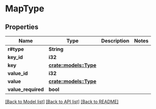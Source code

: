 # MapType

## Properties

Name | Type | Description | Notes
------------ | ------------- | ------------- | -------------
**r#type** | **String** |  | 
**key_id** | **i32** |  | 
**key** | [**crate::models::Type**](Type.md) |  | 
**value_id** | **i32** |  | 
**value** | [**crate::models::Type**](Type.md) |  | 
**value_required** | **bool** |  | 

[[Back to Model list]](../README.md#documentation-for-models) [[Back to API list]](../README.md#documentation-for-api-endpoints) [[Back to README]](../README.md)


